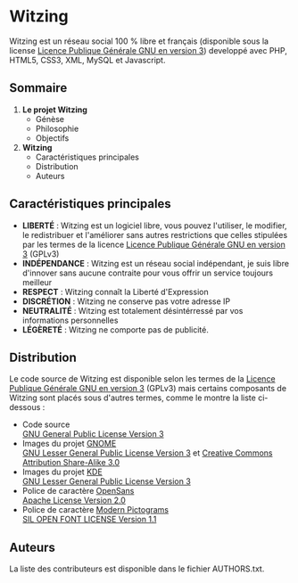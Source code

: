 # Witzing

Witzing est un réseau social 100 % libre et français (disponible sous la license [Licence Publique Générale GNU en version 3](http://www.gnu.org/licenses/gpl.txt "GNU Lesser General Public License Version 3")) developpé avec PHP, HTML5, CSS3, XML, MySQL et Javascript.

## Sommaire

1. **Le projet Witzing**
    * Génèse
    * Philosophie
    * Objectifs
5. **Witzing**
    * Caractéristiques principales
    * Distribution
    * Auteurs

## Caractéristiques principales

* **LIBERTÉ** : Witzing est un logiciel libre, vous pouvez l'utiliser, le modifier, le redistribuer et l'améliorer sans autres restrictions que celles stipulées par les termes de la licence [Licence Publique Générale GNU en version 3](http://www.gnu.org/licenses/gpl.txt "GNU Lesser General Public License Version 3") (GPLv3)
* **INDÉPENDANCE** : Witzing est un réseau social indépendant, je suis libre d'innover sans aucune contraite pour vous offrir un service toujours meilleur
* **RESPECT** : Witzing connaît la Liberté d'Expression
* **DISCRÉTION** : Witzing ne conserve pas votre adresse IP
* **NEUTRALITÉ** : Witzing est totalement désintérressé par vos informations personnelles
* **LÉGÈRETÉ** : Witzing ne comporte pas de publicité.

## Distribution

Le code source de Witzing est disponible selon les termes de la [Licence Publique Générale GNU en version 3](http://www.gnu.org/licenses/gpl.txt "GNU Lesser General Public License Version 3") (GPLv3) mais certains composants de Witzing sont placés sous d'autres termes, comme le montre la liste ci-dessous :

* Code source  
    [GNU General Public License Version 3](http://www.gnu.org/licenses/gpl.txt)
* Images du projet [GNOME](http://gnome.org/)  
    [GNU Lesser General Public License Version 3](http://www.gnu.org/licenses/lgpl.txt "GNU Lesser General Public License Version 3") et [Creative Commons Attribution Share-Alike 3.0](http://creativecommons.org/licenses/by-sa/3.0/)
* Images du projet [KDE](http://kde.org/)  
    [GNU Lesser General Public License Version 3](http://www.gnu.org/licenses/lgpl.txt)
* Police de caractère [OpenSans](http://www.google.com/fonts/specimen/Open+Sans)  
    [Apache License Version 2.0](http://www.apache.org/licenses/LICENSE-2.0.txt)
* Police de caractère [Modern Pictograms](http://johncaserta.com/modern-pictograms/)  
    [SIL OPEN FONT LICENSE Version 1.1](http://scripts.sil.org/cms/scripts/page.php?item_id=OFL_web)

## Auteurs

La liste des contributeurs est disponible dans le fichier AUTHORS.txt.
